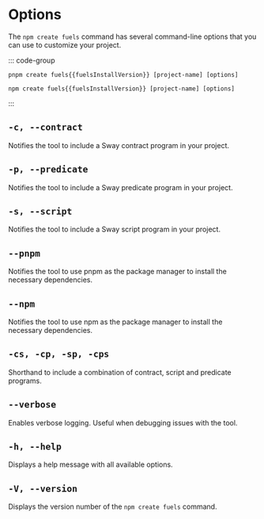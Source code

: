 <script setup>
  import { data } from '../../versions.data'
  const { fuelsInstallVersion } = data
</script>

# Options

The `npm create fuels` command has several command-line options that you can use to customize your project.

::: code-group

```sh-vue [pnpm]
pnpm create fuels{{fuelsInstallVersion}} [project-name] [options]
```

```sh-vue [npm]
npm create fuels{{fuelsInstallVersion}} [project-name] [options]
```

:::

## `-c, --contract`

Notifies the tool to include a Sway contract program in your project.

## `-p, --predicate`

Notifies the tool to include a Sway predicate program in your project.

## `-s, --script`

Notifies the tool to include a Sway script program in your project.

## `--pnpm`

Notifies the tool to use pnpm as the package manager to install the necessary dependencies.

## `--npm`

Notifies the tool to use npm as the package manager to install the necessary dependencies.

## `-cs, -cp, -sp, -cps`

Shorthand to include a combination of contract, script and predicate programs.

## `--verbose`

Enables verbose logging. Useful when debugging issues with the tool.

## `-h, --help`

Displays a help message with all available options.

## `-V, --version`

Displays the version number of the `npm create fuels` command.
